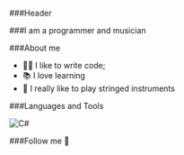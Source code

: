 ###Header

###I am a programmer and musician

###About me

- 👌🏻 I like to write code;
- 📚 I love learning
- 🎵 I really like to play stringed instruments

###Languages and Tools


![C#](https://img.shields.io/badge/-<C_Sharp>-682977?style=for-the-badge&logo=C_sharp)


###Follow me 🎸

